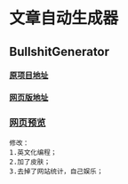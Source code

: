 # 文章自动生成器
## BullshitGenerator

#### [原项目地址](https://github.com/menzi11/BullshitGenerator)
#### [网页版地址](https://github.com/suulnnka/BullshitGenerator)

### [网页预览](https://sevenchrishai.github.io/ArticleAutoCreate/index.html)
```
修改：
1.英文化编程；
2.加了皮肤；
3.去掉了网站统计，自己娱乐；

```